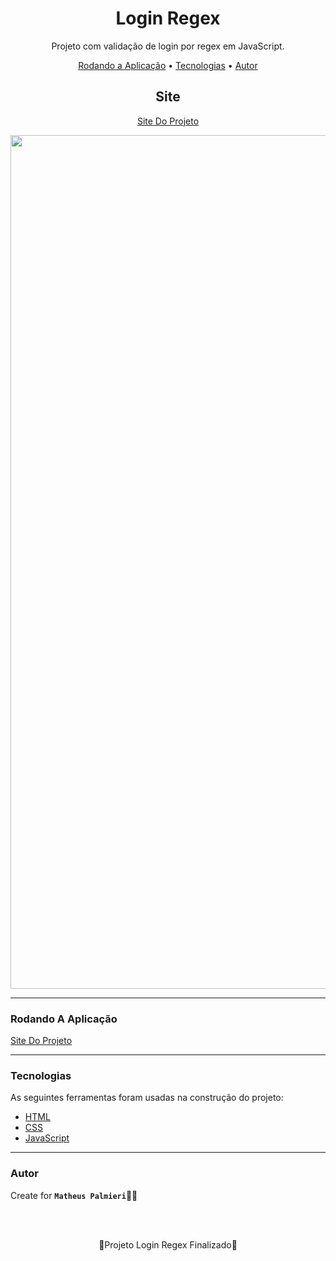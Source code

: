 <!-- Título -->

<h1 align="center">Login Regex</h1>

<!-- Descrição -->

<p align="center">Projeto com validação de login por regex em JavaScript.</p>

<!-- Súmario -->

<p align="center">
<!--  <a href="#features">Features</a> • -->
 <a href="#rodando-a-aplicação">Rodando a Aplicação</a> •
 <a href="#tecnologias">Tecnologias</a> •
 <a href="#autor">Autor</a>
</p>

<!-- Site -->

<h2 align="center">Site</h2>

<p align="center">
 <a href="https://matheuspalmieri.github.io/Login-Regex/">Site Do Projeto</a>
</p>

<img src="imagem.png" width="1366px" align="center">

<!-- Atualizações -->

<!-- ### Features -->

<!-- - [ ] . -->

---

### Rodando A Aplicação

<a href="https://matheuspalmieri.github.io/Login-Regex/">Site Do Projeto</a>

---

### Tecnologias

As seguintes ferramentas foram usadas na construção do projeto:

- [HTML](https://www.html.com/)
- [CSS](https://html.com/css/)
- [JavaScript](https://www.javascript.com/)

---

### Autor

Create for <b>`Matheus Palmieri`</b>👨‍💻

<br>
<br>

<p align="center">🎉Projeto Login Regex Finalizado🚀</p>

